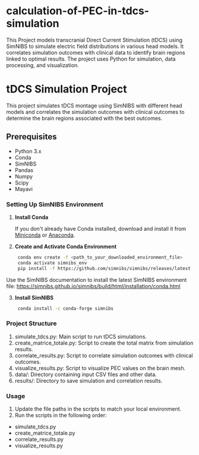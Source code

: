 # calculation-of-PEC-in-tdcs-simulation
This Project models transcranial Direct Current Stimulation (tDCS) using SimNIBS to simulate electric field distributions in various head models. It correlates simulation outcomes with clinical data to identify brain regions linked to optimal results. The project uses Python for simulation, data processing, and visualization.
# tDCS Simulation Project

This project simulates tDCS montage using SimNIBS with different head models and correlates the simulation outcomes with clinical outcomes to determine the brain regions associated with the best outcomes.

## Prerequisites

- Python 3.x
- Conda
- SimNIBS
- Pandas
- Numpy
- Scipy
- Mayavi

### Setting Up SimNIBS Environment

1. **Install Conda**

   If you don't already have Conda installed, download and install it from [Miniconda](https://docs.conda.io/en/latest/miniconda.html) or [Anaconda](https://www.anaconda.com/products/distribution).

2. **Create and Activate Conda Environment**

   ```bash
    conda env create -f <path_to_your_downloaded_environment_file>
    conda activate simnibs_env
    pip install -f https://github.com/simnibs/simnibs/releases/latest simnibs

Use the SimNIBS documentation to install the latest SimNIBS environment file: https://simnibs.github.io/simnibs/build/html/installation/conda.html

3. **Install SimNIBS**

   ```bash
    conda install -c conda-forge simnibs

###  Project Structure

1. simulate_tdcs.py: Main script to run tDCS simulations.
2. create_matrice_totale.py: Script to create the total matrix from simulation results.
3. correlate_results.py: Script to correlate simulation outcomes with clinical outcomes.
4. visualize_results.py: Script to visualize PEC values on the brain mesh.
5. data/: Directory containing input CSV files and other data.
6. results/: Directory to save simulation and correlation results.

###  Usage

1. Update the file paths in the scripts to match your local environment.
2. Run the scripts in the following order:
- simulate_tdcs.py
- create_matrice_totale.py
- correlate_results.py
- visualize_results.py
